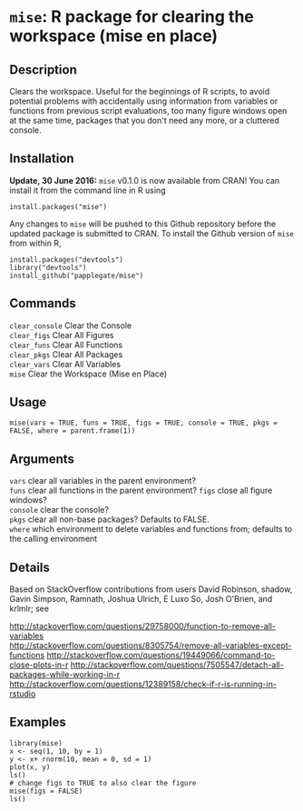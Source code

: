 # `mise`: R package for clearing the workspace (mise en place)

## Description

Clears the workspace. Useful for the beginnings of R scripts, to avoid potential problems with accidentally using information from variables or functions from previous script evaluations, too many figure windows open at the same time, packages that you don't need any more, or a cluttered console.

## Installation

**Update, 30 June 2016:** `mise` v0.1.0 is now available from CRAN!  You can install it from the command line in R using 

```
install.packages("mise")
```

Any changes to `mise` will be pushed to this Github repository before the updated package is submitted to CRAN.  To install the Github version of `mise` from within R, 

```
install.packages("devtools")
library("devtools")
install_github("papplegate/mise")
```

## Commands 

`clear_console`	Clear the Console  
`clear_figs`	Clear All Figures  
`clear_funs`	Clear All Functions  
`clear_pkgs`	Clear All Packages  
`clear_vars`	Clear All Variables  
`mise`	Clear the Workspace (Mise en Place)  

## Usage

`mise(vars = TRUE, funs = TRUE, figs = TRUE, console = TRUE,
  pkgs = FALSE, where = parent.frame(1))`

## Arguments

`vars`	clear all variables in the parent environment?  
`funs`  clear all functions in the parent environment?
`figs`	close all figure windows?  
`console`	clear the console?  
`pkgs`	clear all non-base packages?  Defaults to FALSE.  
`where` which environment to delete variables and functions from; defaults to the calling environment

## Details

Based on StackOverflow contributions from users David Robinson, shadow, Gavin Simpson, Ramnath, Joshua Ulrich, E Luxo So, Josh O'Brien, and krlmlr; see  

http://stackoverflow.com/questions/29758000/function-to-remove-all-variables  
http://stackoverflow.com/questions/8305754/remove-all-variables-except-functions   http://stackoverflow.com/questions/19449066/command-to-close-plots-in-r   http://stackoverflow.com/questions/7505547/detach-all-packages-while-working-in-r   http://stackoverflow.com/questions/12389158/check-if-r-is-running-in-rstudio  

## Examples

```
library(mise)
x <- seq(1, 10, by = 1)
y <- x+ rnorm(10, mean = 0, sd = 1)
plot(x, y)
ls()
# change figs to TRUE to also clear the figure
mise(figs = FALSE)
ls()
```
